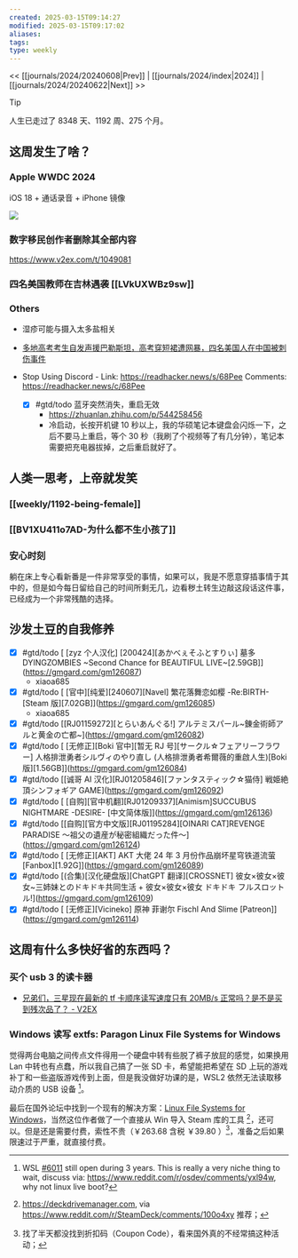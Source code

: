 ```yaml
---
created: 2025-03-15T09:14:27
modified: 2025-03-15T09:17:02
aliases: 
tags: 
type: weekly
---
```


<< [[journals/2024/20240608|Prev]] | [[journals/2024/index|2024]] | [[journals/2024/20240622|Next]] >>

> [!tip]
> 人生已走过了 8348 天、1192 周、275 个月。

## 这周发生了啥？

### Apple WWDC 2024

iOS 18 + 通话录音 + iPhone 镜像

![](https://x.com/UTMapp/status/1799647652134654045)

### 数字移民创作者删除其全部内容

https://www.v2ex.com/t/1049081

### 四名美国教师在吉林遇袭 [[LVkUXWBz9sw]]

### Others
- 湿疹可能与摄入太多盐相关
- [多地高考考生自发声援巴勒斯坦，高考穿短裙遭网暴，四名美国人在中国被刺伤事件](https://mailchi.mp/519e316c8169/ot45ikfh2y-17387566)
- Stop Using Discord
      - Link: https://readhacker.news/s/68Pee
        Comments: https://readhacker.news/c/68Pee

  - [x] #gtd/todo 蓝牙突然消失，重启无效
    - https://zhuanlan.zhihu.com/p/544258456
    - 冷启动，长按开机键 10 秒以上，我的华硕笔记本键盘会闪烁一下，之后不要马上重启，等个 30 秒（我刷了个视频等了有几分钟），笔记本需要把充电器拔掉，之后重启就好了。

## 人类一思考，上帝就发笑

### [[weekly/1192-being-female]]
### [[BV1XU411o7AD-为什么都不生小孩了]]

### 安心时刻

躺在床上专心看新番是一件非常享受的事情，如果可以，我是不愿意穿插事情于其中的，但是如今每日留给自己的时间所剩无几，边看秽土转生边敲这段话这件事，已经成为一个非常残酷的选择。

## 沙发土豆的自我修养

  - [x] #gtd/todo [ [zyz 个人汉化] [200424]\[あかべぇそふとすりぃ] 墓多 DYINGZOMBIES ~Second Chance for BEAUTIFUL LIVE~[2.59GB]](https://gmgard.com/gm126087)
    - xiaoa685
  - [x] #gtd/todo [ [官中]\[纯爱]\[240607]\[Navel] 繁花落舞恋如樱 -Re:BIRTH-[Steam 版]\[7.02GB]](https://gmgard.com/gm126085)
    - xiaoa685
  - [x] #gtd/todo [[RJ01159272]\[とらいあんぐる!] アルテミスパール~錬金術師アルと黄金の亡都~](https://gmgard.com/gm126082)
  - [x] #gtd/todo [ [无修正]\[Boki 官中]\[暂无 RJ 号]\[サークル☆フェアリーフラワー] 人格排泄勇者シルヴィのやり直し (人格排泄勇者希爾薇的重啟人生)[Boki 版]\[1.56GB]](https://gmgard.com/gm126084)
  - [x] #gtd/todo [[诚哥 AI 汉化]\[RJ01205846]\[ファンタスティック☆猫侍] 戦姫絶頂シンフォギア GAME](https://gmgard.com/gm126092)
  - [x] #gtd/todo [ [自购]\[官中机翻]\[RJ01209337]\[Animism]SUCCUBUS NIGHTMARE -DESIRE- [中文简体版]](https://gmgard.com/gm126136)
  - [x] #gtd/todo [[自购]\[官方中文版]\[RJ01195284]\[OINARI CAT]REVENGE PARADISE 〜祖父の遺産が秘密組織だった件〜](https://gmgard.com/gm126124)
  - [x] #gtd/todo [ [无修正]\[AKT] AKT 大佬 24 年 3 月份作品崩坏星穹铁道流萤 [Fanbox]\[1.92G]](https://gmgard.com/gm126089)
  - [x] #gtd/todo [(合集)[汉化硬盘版]\[ChatGPT 翻译]\[CROSSNET] 彼女×彼女×彼女~三姉妹とのドキドキ共同生活 + 彼女×彼女×彼女 ドキドキ フルスロットル!](https://gmgard.com/gm126109)
  - [x] #gtd/todo [ [无修正]\[Vicineko] 原神 菲谢尔 Fischl And Slime [Patreon]](https://gmgard.com/gm126114)

## 这周有什么多快好省的东西吗？

### 买个 usb 3 的读卡器
- [兄弟们，三星现在最新的 tf 卡顺序读写速度只有 20MB/s 正常吗？是不是买到残次品了？ - V2EX](https://www.v2ex.com/t/922764)

### Windows 读写 extfs: Paragon Linux File Systems for Windows

觉得两台电脑之间传点文件得用一个硬盘中转有些脱了裤子放屁的感觉，如果换用 Lan 中转也有点蠢，所以我自己搞了一张 SD 卡，希望能把希望在 SD 上玩的游戏补丁和一些盗版游戏传到上面，但是我没做好功课的是，WSL2 依然无法读取移动介质的 USB 设备 [^wsl_found_nothing]。

最后在国外论坛中找到一个现有的解决方案：[Linux File Systems for Windows](https://www.paragon-software.com/us/home/linuxfs-windows/)，当然这位作者做了一个直接从 Win 导入 Steam 库的工具 [^deck_manage]，还可以。但是还是需要付费，索性不贵（￥263.68 含税 ￥39.80 ）[^paragon_price]，准备之后如果限速过于严重，就直接付费。

[^wsl_found_nothing]: WSL [\#6011](https://github.com/microsoft/WSL/issues/6011) still open during 3 years. This is really a very niche thing to wait, discuss via: https://www.reddit.com/r/osdev/comments/yxl94w, why not linux live boot?
[^deck_manage]: https://deckdrivemanager.com, via https://www.reddit.com/r/SteamDeck/comments/100o4xy 推荐；
[^paragon_price]: 找了半天都没找到折扣码（Coupon Code），看来国外真的不经常搞这种活动；
